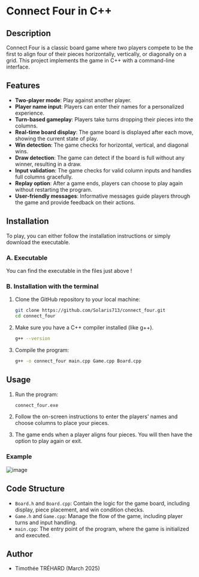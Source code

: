 # Connect Four in C++

## Description

Connect Four is a classic board game where two players compete to be the first to align four of their pieces horizontally, vertically, or diagonally on a grid. This project implements the game in C++ with a command-line interface.

## Features

- **Two-player mode**: Play against another player.
- **Player name input**: Players can enter their names for a personalized experience.
- **Turn-based gameplay**: Players take turns dropping their pieces into the columns.
- **Real-time board display**: The game board is displayed after each move, showing the current state of play.
- **Win detection**: The game checks for horizontal, vertical, and diagonal wins.
- **Draw detection**: The game can detect if the board is full without any winner, resulting in a draw.
- **Input validation**: The game checks for valid column inputs and handles full columns gracefully.
- **Replay option**: After a game ends, players can choose to play again without restarting the program.
- **User-friendly messages**: Informative messages guide players through the game and provide feedback on their actions.

## Installation

To play, you can either follow the installation instructions or simply download the executable.

### A. Executable

You can find the executable in the files just above !

### B. Installation with the terminal 

1. Clone the GitHub repository to your local machine:
   ```bash
   git clone https://github.com/Solaris713/connect_four.git
   cd connect_four
   ```

2. Make sure you have a C++ compiler installed (like g++).
   ```bash
   g++ --version
   ```

3. Compile the program:
   ```bash
   g++ -o connect_four main.cpp Game.cpp Board.cpp
   ```

## Usage

1. Run the program:
   ```bash
   connect_four.exe
   ```

2. Follow the on-screen instructions to enter the players' names and choose columns to place your pieces.

3. The game ends when a player aligns four pieces. You will then have the option to play again or exit.

### Example

![image](https://github.com/user-attachments/assets/38185fd3-973a-4cd7-a34b-e19b6e6b6841)

## Code Structure

- `Board.h` and `Board.cpp`: Contain the logic for the game board, including display, piece placement, and win condition checks.
- `Game.h` and `Game.cpp`: Manage the flow of the game, including player turns and input handling.
- `main.cpp`: The entry point of the program, where the game is initialized and executed.

## Author

- Timothée TRÉHARD (March 2025)
